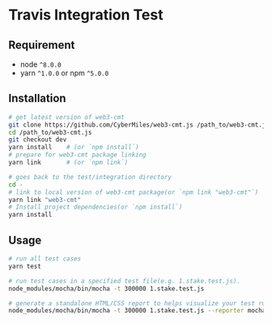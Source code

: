 # Travis Integration Test

## Requirement
* node `^8.0.0`
* yarn `^1.0.0` or npm `^5.0.0`

## Installation
```bash
# get latest version of web3-cmt
git clone https://github.com/CyberMiles/web3-cmt.js /path_to/web3-cmt.js
cd /path_to/web3-cmt.js
git checkout dev
yarn install    # (or `npm install`)
# prepare for web3-cmt package linking
yarn link       # (or `npm link`)

# goes back to the test/integration directory
cd -
# link to local version of web3-cmt package(or `npm link "web3-cmt"`)
yarn link "web3-cmt"
# Install project dependencies(or `npm install`)
yarn install
```

## Usage

```bash
# run all test cases
yarn test

# run test cases in a specified test file(e.g. 1.stake.test.js).
node_modules/mocha/bin/mocha -t 300000 1.stake.test.js

# generate a standalone HTML/CSS report to helps visualize your test runs
node_modules/mocha/bin/mocha -t 300000 1.stake.test.js --reporter mochawesome
```
